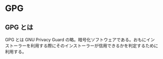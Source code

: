 # GPG

## GPG とは

GPG とは GNU Privacy Guard の略。暗号化ソフトウェアである。おもにインストーラーを利用する際にそのインストーラーが信用できるかを判定するために利用する。
